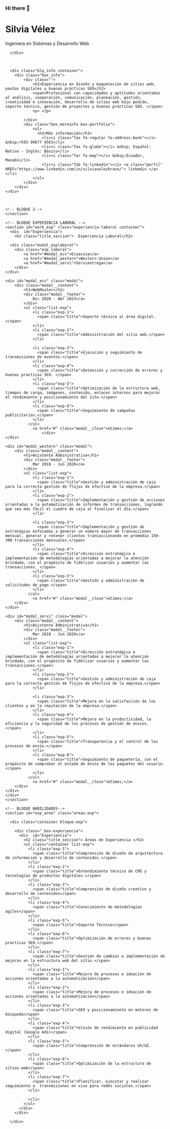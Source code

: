 ### Hi there 👋

<!--
**LizVe11/LizVe11** is a ✨ _special_ ✨ repository because its `README.md` (this file) appears on your GitHub profile.

Here are some ideas to get you started:

- 🔭 I’m currently working on ...
- 🌱 I’m currently learning ...
- 👯 I’m looking to collaborate on ...
- 🤔 I’m looking for help with ...
- 💬 Ask me about ...
- 📫 How to reach me: ...
- 😄 Pronouns: ...
- ⚡ Fun fact: ...
-->

<div id="showcase-home">
        <div class="showcase-banner">
          <h1 class="subpage">Silvia Vélez</h1>
          <p class="large">Ingeniera en Sistemas y Desarrollo Web</p>
        </div>
        
      </div>
    
    
    
      <div class="blq_info container">
        <div class="box_info">  
            <div class="">
                <h2>Experiencia en diseño y maquetación de sitios web, pautas digitales y buenas prácticas SEO</h2>
                <span>Profesional con capacidades y aptitudes orientadas al análisis, cooperación, comunicación, planeación, gestión, creatividad e innovación, desarrollo de sitios web bajo pedido, soporte técnico, gestión de proyectos y buenas prácticas SEO. </span>
                <p> </p>
                
            </div>
            <div class="box_moreinfo box-portfolio">
                <ul>
                  <h3>Más información</h3>
                    <li><i class="fas fa-regular fa-address-book"></i> &nbsp;+593 99677 4563</li>
                    <li><i class="fas fa-globe"></i> &nbsp; Español: Nativo - Inglés: Básico</li>
                    <li><i class="far fa-map"></i> &nbsp;Ecuador, Manabí</li>
                    <li><i class="fab fa-linkedin"></i> <a class="perfil" HREF="https://www.linkedin.com/in/silviavelezbravo/"> linkedin </a></li>
                </ul>    
            </div>
        </div>
    </div>
    
    
    
    <!-- BLOQUE 2-->
    </section>

    <!-- BLOQUE EXPERIENCIA LABORAL -->
    <section id="work_exp" class="experiencia-laboral container">
      <div  id="Experiencia">
        <h2 class="title_seccion">  Experiencia Laboral</h2>
    
      <div class="modal_explaboral">
        <div class="exp_laboral">
            <a href="#modal_ecv">Ecuavisa</a>
            <a href="#modal_western">Western Union</a>
            <a href="#modal_servi">Servientrega</a>
        </div>
    </div>
    
    <div id="modal_ecv" class="modal">
        <div class="modal__content">
            <h1>WebMaster</h1>
            <div class="modal__footer">
                Dic 2020 - Abr 2023</a>
            </div>
            <ul class="list-exp">
                <li class="exp-1">
                  <span class="title">Soporte técnico al área digital.</span>
                </li>
                <li class="exp-2">
                  <span class="title">Administración del sitio web.</span>
                </li>
                
                <li class="exp-3">
                  <span class="title">Ejecución y seguimiento de transmisiones de eventos.</span>
                </li>
                <li class="exp-4">
                  <span class="title">Detención y corrección de errores y buenas practicas SEO. </span>
                </li>
                <li class="exp-5">
                  <span class="title">Optimización de la estructura web, tiempos de carga, imágenes, contenido, enlaces internos para mejorar el rendimiento y posicionamiento del sito.</span>
                </li>
                <li class="exp-6">
                  <span class="title">Seguimiento de campañas publicitarias.</span>
                </li>              
              </ul>
                <a href="#" class="modal__close">&times;</a>
                    </div>
    </div>
    
    <div id="modal_western" class="modal">
        <div class="modal__content">
            <h1>Asistente Administrativa</h1>
            <div class="modal__footer">
                Mar 2018 - Jun 2020</a>
            </div>
            <ul class="list-exp">
                <li class="exp-1">
                  <span class="title">Gestión y administración de caja para la correcta gestión de flujos de efectivo de la empresa.</span>
                </li>
                <li class="exp-2">
                  <span class="title">Implementación y gestión de acciones orientadas a la automatización de informes de transacciones, logrando que sea más fácil el cuadre de caja al finalizar el día.</span>
                </li>
                
                <li class="exp-3">
                  <span class="title">Implementación y gestión de estrategias enfocadas a generar un número mayor de transacciones mensual, generar y retener clientes transaccionando en promedio 150-300 transacciones mensuales.</span>
                </li>
                <li class="exp-4">
                  <span class="title">Dirección estratégica e implementación de metodologías orientadas a mejorar la atención brindada, con el propósito de fidelizar usuarios y aumentar las transacciones. </span>
                </li>
                <li class="exp-5">
                  <span class="title">Gestión y administración de solicitudes de pago.</span>
                </li>           
              </ul>
                <a href="#" class="modal__close">&times;</a>
        </div>
    </div>
    
    <div id="modal_servi" class="modal">
        <div class="modal__content">
            <h1>Asistente Administrativa</h1>
            <div class="modal__footer">
                Mar 2018 - Jun 2020</a>
            </div>
            <ul class="list-exp">
                <li class="exp-1">
                  <span class="title">Dirección estratégica e implementación de metodologías orientadas a mejorar la atención brindada, con el propósito de fidelizar usuarios y aumentar las transacciones.</span>
                </li>
                <li class="exp-2">
                  <span class="title">Gestión y administración de caja para la correcta gestión de flujos de efectivo de la empresa.</span>
                </li>
                
                <li class="exp-3">
                  <span class="title">Mejora en la satisfacción de los clientes y en la reputación de la empresa.</span>
                </li>
                <li class="exp-4">
                  <span class="title">Mejora en la productividad, la eficiencia y la seguridad de los procesos de gestión de envíos. </span>
                </li>
                <li class="exp-5">
                  <span class="title">Transparencia y el control de los procesos de envío.</span>
                </li>
                <li class="exp-6">
                  <span class="title">Seguimiento de paquetería, con el propósito de comprobar el estado de envío de los paquetes del usuario.</span>
                </li>              
              </ul>
                <a href="#" class="modal__close">&times;</a>
        </div>
    </div>
    </div>
    </section>

    <!-- BLOQUE HABILIDADES-->
    <section id="exp_area" class="areas-exp">
  
      <div class="container bloque-exp">
         
        <div class=" box-experiencia">  
          <div  id="Experiencia">
            <h2 class="title_seccion"> Áreas de Experiencia </h2>
            <ul class="container list-exp">
              <li class="exp-1">
                <span class="title">Comprensión de diseño de arquitectura de información y desarrollo de contenidos.</span>
              </li>
              <li class="exp-2">
                <span class="title">Entendimiento técnico de CMS y tecnologías de productos digitales.</span>
              </li>
              <li class="exp-3">
                <span class="title">Comprensión de diseño creativo y desarrollo de contenidos</span>
              </li>
              <li class="exp-4">
                <span class="title">Conocimiento de metodologías ágiles</span>
              </li>
              <li class="exp-5">
                <span class="title">Soporte Técnico</span>
              </li>
              <li class="exp-6">
                <span class="title">Optimización de errores y buenas practicas SEO.</span>
              </li>
              <li class="exp-7">
                <span class="title">Gestión de cambios e implementación de mejoras en la estructura web del sitio.</span>
              </li>
              <li class="exp-1">
                <span class="title">Mejora de procesos e ideación de acciones orientadas a la automatización</span>
              </li>
              <li class="exp-2">
                <span class="title">Mejora de procesos e ideación de acciones orientadas a la automatización</span>
              </li>
              <li class="exp-3">
                <span class="title">SEO y posicionamiento en motores de búsqueda</span>
              </li>
              <li class="exp-4">
                <span class="title">Visión de rendimiento en publicidad digital (Google Ads)</span>
              </li>
              <li class="exp-5">
                <span class="title">Comprensión de estándares UX/UI.</span>
              </li>
              <li class="exp-6">
                <span class="title">Optimización de la estructura de sitios web</span>
              </li>
              <li class="exp-7">
                <span class="title">Planificar, ejecutar y realizar seguimiento a  transmisiones en vivo para redes sociales.</span>
              </li>  
              
              </li>   
            </ul>
          </div>
        </div>
      
      </div>
